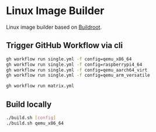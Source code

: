 # Linux Image Builder

Linux image builder based on [Buildroot](https://buildroot.org).

## Trigger GitHub Workflow via cli

```sh
gh workflow run single.yml -f config=qemu_x86_64
gh workflow run single.yml -f config=raspberrypi4_64
gh workflow run single.yml -f config=qemu_aarch64_virt
gh workflow run single.yml -f config=qemu_arm_versatile

gh workflow run matrix.yml
```

## Build locally

```sh
./build.sh [config]
./build.sh qemu_x86_64
```
